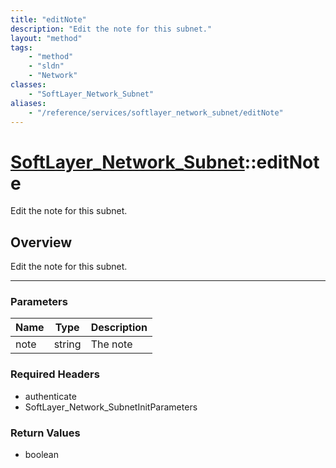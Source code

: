 ```yaml
---
title: "editNote"
description: "Edit the note for this subnet."
layout: "method"
tags:
    - "method"
    - "sldn"
    - "Network"
classes:
    - "SoftLayer_Network_Subnet"
aliases:
    - "/reference/services/softlayer_network_subnet/editNote"
---
```

# [SoftLayer_Network_Subnet](/reference/services/SoftLayer_Network_Subnet)::editNote

Edit the note for this subnet.


## Overview 
Edit the note for this subnet.

-----

### Parameters 
|Name | Type | Description |
| --- | --- | --- |
|note| string| The note|


### Required Headers
* authenticate
* SoftLayer_Network_SubnetInitParameters


### Return Values
* boolean




